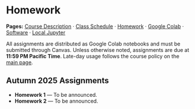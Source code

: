 # Homework

**Pages:** [Course Description](index.md) · [Class Schedule](schedule.md) · [Homework](homework.md) · [Google Colab](google-colab.md) · [Software](software.md) · [Local Jupyter](local-jupyter.md)


All assignments are distributed as Google Colab notebooks and must be submitted through Canvas. Unless otherwise noted, assignments are due at **11:59 PM Pacific Time**. Late-day usage follows the course policy on the [main page](index.md#late-day-policy).

## Autumn 2025 Assignments
- **Homework 1** — To be announced.
- **Homework 2** — To be announced.
